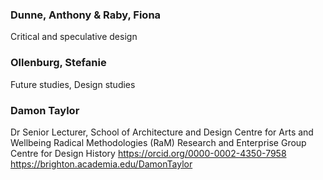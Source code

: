 ###  Dunne, Anthony & Raby, Fiona
Critical and speculative design

### Ollenburg, Stefanie
Future studies, Design studies

### Damon Taylor
Dr
Senior Lecturer, School of Architecture and Design
Centre for Arts and Wellbeing
Radical Methodologies (RaM) Research and Enterprise Group
Centre for Design History
https://orcid.org/0000-0002-4350-7958
https://brighton.academia.edu/DamonTaylor
